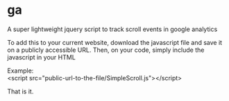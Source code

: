 # ga
A super lightweight jquery script to track scroll events in google analytics

To add this to your current website, download the javascript file and save it on a publicly accessible URL.
Then, on your code, simply include the javascript in your HTML 

Example:
<br/>
&lt;script src="public-url-to-the-file/SimpleScroll.js"&gt;&lt;/script&gt;

That is it.
